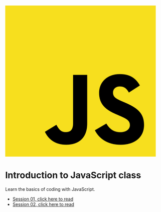 
![JavaScript Logo](/assets/images/js.png)

# Introduction to JavaScript class
Learn the basics of coding with JavaScript.

- [Session 01, click here to read](/sessions/session_01.md)
- [Session 02, click here to read](/sessions/session_02.md)
